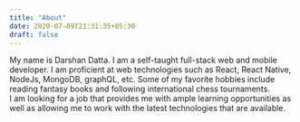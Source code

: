 ```yaml
---
title: "About"
date: 2020-07-09T21:31:35+05:30
draft: false
---
```


My name is Darshan Datta. I am a self-taught full-stack web and mobile developer. I am proficient at web technologies such as React, React Native, NodeJs, MongoDB, graphQL, etc. Some of my favorite hobbies include reading fantasy books and following international chess tournaments.  
I am looking for a job that provides me with ample learning opportunities as well as allowing me to work with the latest technologies that are available.
